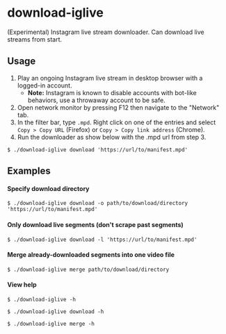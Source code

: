 # download-iglive

(Experimental) Instagram live stream downloader.
Can download live streams from start.

## Usage

1. Play an ongoing Instagram live stream in desktop browser with a logged-in account.
    * **Note:** Instagram is known to disable accounts with bot-like behaviors, use a throwaway account to be safe.
2. Open network monitor by pressing F12 then navigate to the "Network" tab.
3. In the filter bar, type `.mpd`. Right click on one of the entries and select `Copy > Copy URL` (Firefox) or `Copy > Copy link address` (Chrome).
4. Run the downloader as show below with the .mpd url from step 3.

```console
$ ./download-iglive download 'https://url/to/manifest.mpd'
```
## Examples

#### Specify download directory

```console
$ ./download-iglive download -o path/to/download/directory 'https://url/to/manifest.mpd'
```

#### Only download live segments (don't scrape past segments)

```console
$ ./download-iglive download -l 'https://url/to/manifest.mpd'
```

#### Merge already-downloaded segments into one video file

```console
$ ./download-iglive merge path/to/download/directory
```

#### View help

```console
$ ./download-iglive -h
```

```console
$ ./download-iglive download -h
```

```console
$ ./download-iglive merge -h
```
